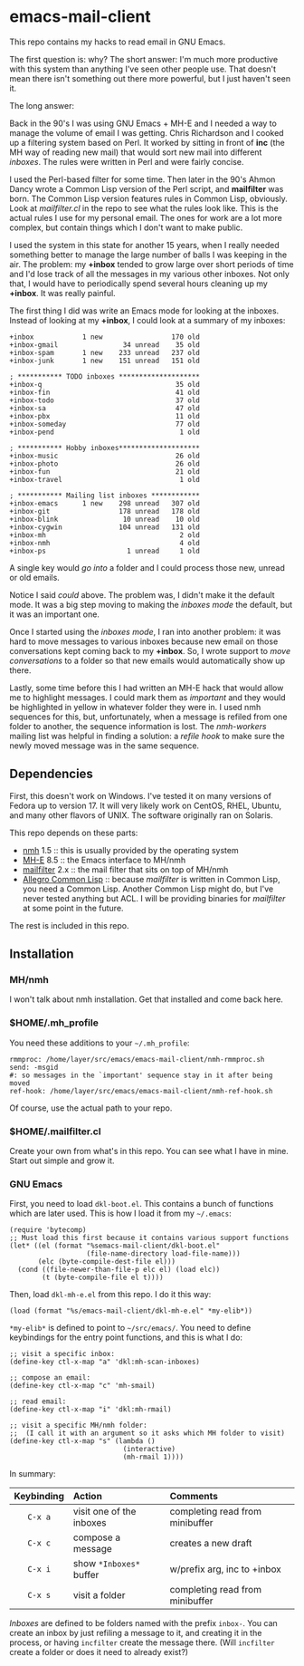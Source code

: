 # emacs-mail-client

This repo contains my hacks to read email in GNU Emacs.

The first question is: why?  The short answer: I'm much more
productive with this system than anything I've seen other people use.
That doesn't mean there isn't something out there more powerful, but I
just haven't seen it.

The long answer:

Back in the 90's I was using GNU Emacs + MH-E and I needed a way to
manage the volume of email I was getting.  Chris Richardson and I
cooked up a filtering system based on Perl.  It worked by sitting in
front of **inc** (the MH way of reading new mail) that would sort new
mail into different *inboxes*.  The rules were written in Perl and
were fairly concise.

I used the Perl-based filter for some time.  Then later in the 90's
Ahmon Dancy wrote a Common Lisp version of the Perl script, and
**mailfilter** was born.  The Common Lisp version features rules in
Common Lisp, obviously.  Look at *mailfilter.cl* in the repo to see
what the rules look like.  This is the actual rules I use for my
personal email.  The ones for work are a lot more complex, but contain
things which I don't want to make public.

I used the system in this state for another 15 years, when I really
needed something better to manage the large number of balls I was
keeping in the air.  The problem: my **+inbox** tended to grow large
over short periods of time and I'd lose track of all the messages in
my various other inboxes.  Not only that, I would have to periodically
spend several hours cleaning up my **+inbox**.  It was really painful.

The first thing I did was write an Emacs mode for looking at the
inboxes.  Instead of looking at my **+inbox**, I could look at a
summary of my inboxes:

    +inbox            1 new                 170 old  
    +inbox-gmail                34 unread    35 old  
    +inbox-spam       1 new    233 unread   237 old  
    +inbox-junk       1 new    151 unread   151 old  

    ; *********** TODO inboxes ********************
    +inbox-q                                 35 old  
    +inbox-fin                               41 old  
    +inbox-todo                              37 old  
    +inbox-sa                                47 old  
    +inbox-pbx                               11 old  
    +inbox-someday                           77 old  
    +inbox-pend                               1 old  

    ; *********** Hobby inboxes********************
    +inbox-music                             26 old  
    +inbox-photo                             26 old  
    +inbox-fun                               21 old  
    +inbox-travel                             1 old  

    ; *********** Mailing list inboxes ************
    +inbox-emacs      1 new    298 unread   307 old  
    +inbox-git                 178 unread   178 old  
    +inbox-blink                10 unread    10 old  
    +inbox-cygwin              104 unread   131 old  
    +inbox-mh                                 2 old  
    +inbox-nmh                                4 old  
    +inbox-ps                    1 unread     1 old  

A single key would *go into* a folder and I could process those new,
unread or old emails.

Notice I said *could* above.  The problem was, I didn't make it the
default mode.  It was a big step moving to making the *inboxes mode*
the default, but it was an important one.

Once I started using the *inboxes mode*, I ran into another problem:
it was hard to move messages to various inboxes because new email on
those conversations kept coming back to my **+inbox**.  So, I wrote
support to *move conversations* to a folder so that new emails would
automatically show up there.

Lastly, some time before this I had written an MH-E hack that would
allow me to highlight messages.  I could mark them as *important* and
they would be highlighted in yellow in whatever folder they were in.
I used nmh sequences for this, but, unfortunately, when a message is
refiled from one folder to another, the sequence information is lost.
The *nmh-workers* mailing list was helpful in finding a solution:
a *refile hook* to make sure the newly moved message was in the same
sequence.

## Dependencies

First, this doesn't work on Windows.  I've tested it on many versions
of Fedora up to version 17.  It will very likely work on CentOS, RHEL,
Ubuntu, and many other flavors of UNIX.  The software originally ran
on Solaris.

This repo depends on these parts:

 * [nmh](http://www.nongnu.org/nmh/) 1.5 :: this is usually provided by the operating system
 * [MH-E](http://mh-e.sourceforge.net/) 8.5 :: the Emacs interface to MH/nmh
 * [mailfilter](https://github.com/franzinc/mailfilter) 2.x :: the mail filter that sits on top of MH/nmh
 * [Allegro Common Lisp](http://www.franz.com) :: because *mailfilter*
   is written in Common Lisp, you need a Common Lisp.  Another Common
   Lisp might do, but I've never tested anything but ACL.  I will be
   providing binaries for *mailfilter* at some point in the future.

The rest is included in this repo.

## Installation

### MH/nmh

I won't talk about nmh installation.  Get that installed and come back
here.

### $HOME/.mh_profile

You need these additions to your `~/.mh_profile`:

    rmmproc: /home/layer/src/emacs/emacs-mail-client/nmh-rmmproc.sh
    send: -msgid
    #: so messages in the `important' sequence stay in it after being moved
    ref-hook: /home/layer/src/emacs/emacs-mail-client/nmh-ref-hook.sh

Of course, use the actual path to your repo.

### $HOME/.mailfilter.cl

Create your own from what's in this repo.  You can see what I have in
mine.  Start out simple and grow it.

### GNU Emacs

First, you need to load `dkl-boot.el`.  This contains a bunch of
functions which are later used.  This is how I load it from my
`~/.emacs`:

    (require 'bytecomp)
    ;; Must load this first because it contains various support functions
    (let* ((el (format "%semacs-mail-client/dkl-boot.el"
                       (file-name-directory load-file-name)))
           (elc (byte-compile-dest-file el)))
      (cond ((file-newer-than-file-p elc el) (load elc))
            (t (byte-compile-file el t))))

Then, load `dkl-mh-e.el` from this repo.  I do it this way:

    (load (format "%s/emacs-mail-client/dkl-mh-e.el" *my-elib*))

`*my-elib*` is defined to point to `~/src/emacs/`.  You need to define
keybindings for the entry point functions, and this is what I do:

    ;; visit a specific inbox:
    (define-key ctl-x-map "a" 'dkl:mh-scan-inboxes)

    ;; compose an email:
    (define-key ctl-x-map "c" 'mh-smail)

    ;; read email:
    (define-key ctl-x-map "i" 'dkl:mh-rmail)

    ;; visit a specific MH/nmh folder:
    ;;  (I call it with an argument so it asks which MH folder to visit)
    (define-key ctl-x-map "s" (lambda ()
                                (interactive)
                                (mh-rmail 1))))

In summary:

| Keybinding | Action                   | Comments                       |
|:----------:|:-------------------------|:-------------------------------|
|`C-x a`     | visit one of the inboxes |completing read from minibuffer |
|`C-x c`     | compose a message        |creates a new draft             |
|`C-x i`     | show `*Inboxes*` buffer  |w/prefix arg, inc to +inbox     |
|`C-x s`     | visit a folder           |completing read from minibuffer |

*Inboxes* are defined to be folders named with the prefix `inbox-`.
You can create an inbox by just refiling a message to it, and creating
it in the process, or having `incfilter` create the message there.
(Will `incfilter` create a folder or does it need to already exist?)

